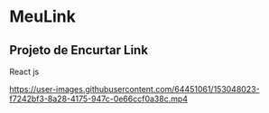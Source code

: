 # MeuLink

## Projeto de Encurtar Link

React js



https://user-images.githubusercontent.com/64451061/153048023-f7242bf3-8a28-4175-947c-0e66ccf0a38c.mp4

